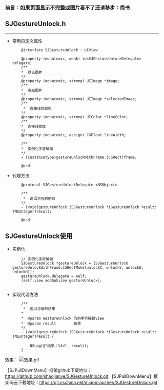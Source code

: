 ### 前言：如果页面显示不完整或图片看不了还请移步：[简书](http://www.jianshu.com/p/3e31baf7f681)

## SJGestureUnlock.h

---
- 常用自定义属性

	```
		@interface SJGestureUnlock : UIView

		@property (nonatomic, weak) id<SJGestureUnlockDelegate> delegate;
		/**
 		*  默认图片
 		*/
		@property (nonatomic, strong) UIImage *image;
		/**
		*  高亮图片
 		*/
		@property (nonatomic, strong) UIImage *selectedImage;
		/**
		 *  连接线的颜色
 		*/
		@property (nonatomic, strong) UIColor *lineColor;
		/**
 		*  连接线宽度
 		*/
		@property (nonatomic, assign) CGFloat lineWidth;

		/**
 		*  实例化手势解锁
 		*/
		+ (instancetype)gestureUnlockWithFrame:(CGRect)frame;

		@end

	```

- 代理方法

	```
		@protocol SJGestureUnlockDelegate <NSObject>

		/**
		 *  返回对应的密码
 		*/
		- (void)gestureUnlock:(SJGestureUnlock *)GestureUnlock result:(NSInteger)result;

		@end

	```

## SJGestureUnlock使用
- 实例化

	```
		// 实例化手势解锁
		SJGestureUnlock *gestureUnlock = [SJGestureUnlock gestureUnlockWithFrame:CGRectMake(unlockX, unlockY, unlockW, unlockH)];
		gestureUnlock.delegate = self;
		[self.view addSubview:gestureUnlock];
		
	```
- 实现代理方法

	```
		/**
		 *  返回记录的结果
 		*
 		*  @param GestureUnlock 当前手势解锁View
 		*  @param result        结果
 		*/
		- (void)gestureUnlock:(SJGestureUnlock *)GestureUnlock result:(NSInteger)result {

    		NSLog(@"结果：%ld", result);
		}

	```

效果：
![效果.gif](http://upload-images.jianshu.io/upload_images/1923109-266ff6f192956cab.gif?imageMogr2/auto-orient/strip)

【SJPullDownMenu】框架github下载地址：https://github.com/shaojianye/SJGestureUnlock.git
【SJPullDownMenu】框架码云下载地址：https://git.oschina.net/miaomiaoshen/SJGestureUnlock.git
